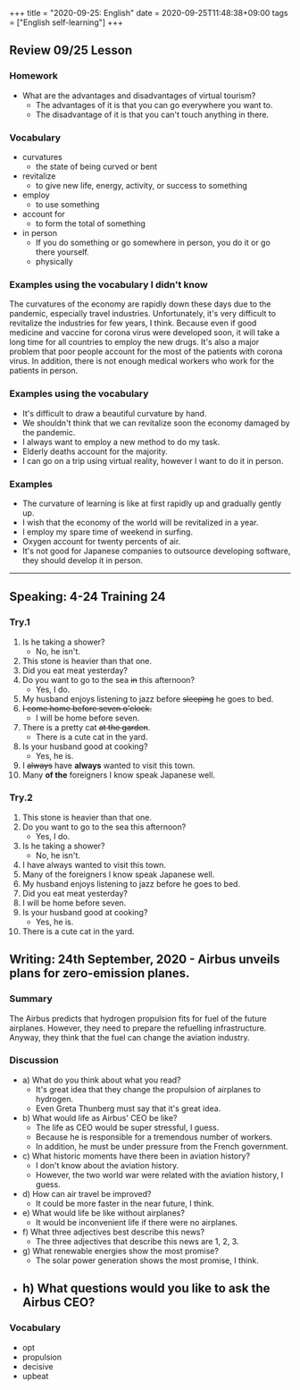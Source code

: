 +++
title =  "2020-09-25: English"
date = 2020-09-25T11:48:38+09:00
tags = ["English self-learning"]
+++

## Review 09/25 Lesson

### Homework

* What are the advantages and disadvantages of virtual tourism?
    - The advantages of it is that you can go everywhere you want to.
    - The disadvantage of it is that you can't touch anything in there.

### Vocabulary

* curvatures
    - the state of being curved or bent
* revitalize
    - to give new life, energy, activity, or success to something
* employ
    - to use something
* account for
    - to form the total of something
* in person
    - If you do something or go somewhere in person, you do it or go there yourself.
    - physically

### Examples using the vocabulary I didn't know

The curvatures of the economy are rapidly down these days due to the pandemic, especially travel industries.
Unfortunately, it's very difficult to revitalize the industries for few years, I think.
Because even if good medicine and vaccine for corona virus were developed soon,
it will take a long time for all countries to employ the new drugs.
It's also a major problem that poor people account for the most of the patients with corona virus.
In addition, there is not enough medical workers who work for the patients in person.

### Examples using the vocabulary

* It's difficult to draw a beautiful curvature by hand.
* We shouldn't think that we can revitalize soon the economy damaged by the pandemic.
* I always want to employ a new method to do my task.
* Elderly deaths account for the majority.
* I can go on a trip using virtual reality, however I want to do it in person.

### Examples

* The curvature of learning is like at first rapidly up and gradually gently up.
* I wish that the economy of the world will be revitalized in a year.
* I employ my spare time of weekend in surfing.
* Oxygen account for twenty percents of air.
* It's not good for Japanese companies to outsource developing software,
    they should develop it in person.

- - -

## Speaking: 4-24 Training 24

### Try.1

1. Is he taking a shower?
    - No, he isn't.
2. This stone is heavier than that one.
3. Did you eat meat yesterday?
4. Do you want to go to the sea ~~in~~ this afternoon?
    - Yes, I do.
5. My husband enjoys listening to jazz before ~~sleeping~~ he goes to bed.
6. ~~I come home before seven o'clock.~~
    - I will be home before seven.
7. There is a pretty cat ~~at the garden~~.
    - There is a cute cat in the yard.
8. Is your husband good at cooking?
    - Yes, he is.
9. I ~~always~~ have **always** wanted to visit this town.
10. Many **of the** foreigners I know speak Japanese well.

### Try.2

1. This stone is heavier than that one.
2. Do you want to go to the sea this afternoon?
    - Yes, I do.
3. Is he taking a shower?
    - No, he isn't.
4. I have always wanted to visit this town.
5. Many of the foreigners I know speak Japanese well.
6. My husband enjoys listening to jazz before he goes to bed.
7. Did you eat meat yesterday?
8. I will be home before seven.
9. Is your husband good at cooking?
    - Yes, he is.
10. There is a cute cat in the yard.

## Writing: 24th September, 2020 - Airbus unveils plans for zero-emission planes.

### Summary

The Airbus predicts that hydrogen propulsion fits for fuel of the future airplanes.
However, they need to prepare the refuelling infrastructure. 
Anyway, they think that the fuel can change the aviation industry.

### Discussion

* a) What do you think about what you read?
    - It's great idea that they change the propulsion of airplanes to hydrogen.
    - Even Greta Thunberg must say that it's great idea.
* b) What would life as Airbus' CEO be like?
    - The life as CEO would be super stressful, I guess.
    - Because he is responsible for a tremendous number of workers.
    - In addition, he must be under pressure from the French government.
* c) What historic moments have there been in aviation history?
    - I don't know about the aviation history.
    - However, the two world war were related with the aviation history, I guess.
* d) How can air travel be improved?
    - It could be more faster in the near future, I think.
* e) What would life be like without airplanes?
    - It would be inconvenient life if there were no airplanes.
* f) What three adjectives best describe this news?
    - The three adjectives that describe this news are 1, 2, 3.
* g) What renewable energies show the most promise?
    - The solar power generation shows the most promise, I think.
* h) What questions would you like to ask the Airbus CEO?
    - 

### Vocabulary

* opt
* propulsion
* decisive
* upbeat
